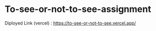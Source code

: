 # To-see-or-not-to-see-assignment

Diployed Link (vercel) : https://to-see-or-not-to-see.vercel.app/
